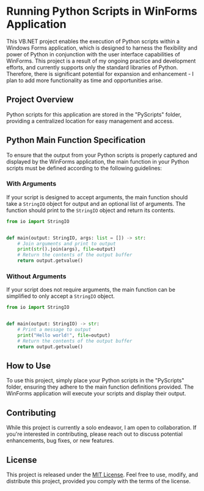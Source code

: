 # Running Python Scripts in WinForms Application

This VB.NET project enables the execution of Python scripts within a Windows Forms application, which is designed to
harness the flexibility and power of Python in conjunction with the user interface capabilities of WinForms. This 
project is a result of my ongoing practice and development efforts, and currently supports only the standard libraries 
of Python. Therefore, there is significant potential for expansion and enhancement - I plan to add more functionality 
as time and opportunities arise.

## Project Overview

Python scripts for this application are stored in the "PyScripts" folder, providing a centralized location for 
easy management and access.

## Python Main Function Specification

To ensure that the output from your Python scripts is properly captured and displayed by the WinForms application, 
the main function in your Python scripts must be defined according to the following guidelines:

### With Arguments

If your script is designed to accept arguments, the main function should take a `StringIO` object for output and
an optional list of arguments. The function should print to the `StringIO` object and return its contents.

```python
from io import StringIO


def main(output: StringIO, args: list = []) -> str:
    # Join arguments and print to output
    print(str().join(args), file=output)
    # Return the contents of the output buffer
    return output.getvalue()
```

### Without Arguments

If your script does not require arguments, the main function can be simplified to only accept a `StringIO` object.

```python
from io import StringIO


def main(output: StringIO) -> str:
    # Print a message to output
    print("Hello world!", file=output)
    # Return the contents of the output buffer
    return output.getvalue()
```

## How to Use

To use this project, simply place your Python scripts in the "PyScripts" folder, ensuring they adhere to the 
main function definitions provided. The WinForms application will execute your scripts and display their output.

## Contributing

While this project is currently a solo endeavor, I am open to collaboration. If you're interested in contributing, 
please reach out to discuss potential enhancements, bug fixes, or new features.

## License

This project is released under the [MIT License](LICENSE). Feel free to use, modify, and distribute this project, 
provided you comply with the terms of the license.
